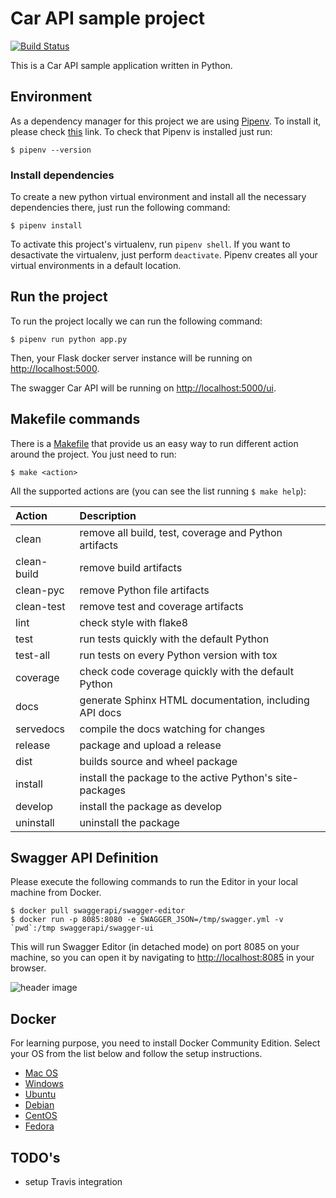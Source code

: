 # Car API sample project

[![Build Status](https://travis-ci.org/ogli-api/car-api.svg?branch=master)](https://travis-ci.org/ogli-api/car-api)

This is a Car API sample application written in Python.

## Environment

As a dependency manager for this project we are using [Pipenv](https://pipenv.readthedocs.io/en/latest/). To install it, please check [this](https://pipenv.kennethreitz.org/en/latest/install/#installing-pipenv) link. To check that Pipenv is installed just run:

```
$ pipenv --version
```

### Install dependencies

To create a new python virtual environment and install all the necessary dependencies there, just run the following command:

```
$ pipenv install
```

To activate this project's virtualenv, run `pipenv shell`. If you want to desactivate the virtualenv, just perform `deactivate`. Pipenv creates all your virtual environments in a default location.

## Run the project

To run the project locally we can run the following command:

```
$ pipenv run python app.py
```

Then, your Flask docker server instance will be running on [http://localhost:5000](http://localhost:5000).

The swagger Car API will be running on [http://localhost:5000/ui](http://localhost:5000/ui).

## Makefile commands

There is a [Makefile](https://www.gnu.org/software/make/manual/make.html#toc-An-Introduction-to-Makefiles) that provide us an easy way to run different action around the project. You just need to run:

```
$ make <action>
```

All the supported actions are (you can see the list running `$ make help`):

| Action      | Description                                              |
| :---------- | :------------------------------------------------------- |
| clean       | remove all build, test, coverage and Python artifacts    |
| clean-build | remove build artifacts                                   |
| clean-pyc   | remove Python file artifacts                             |
| clean-test  | remove test and coverage artifacts                       |
| lint        | check style with flake8                                  |
| test        | run tests quickly with the default Python                |
| test-all    | run tests on every Python version with tox               |
| coverage    | check code coverage quickly with the default Python      |
| docs        | generate Sphinx HTML documentation, including API docs   |
| servedocs   | compile the docs watching for changes                    |
| release     | package and upload a release                             |
| dist        | builds source and wheel package                          |
| install     | install the package to the active Python's site-packages |
| develop     | install the package as develop                           |
| uninstall   | uninstall the package                                    |

## Swagger API Definition

Please execute the following commands to run the Editor in your local machine from Docker.

```
$ docker pull swaggerapi/swagger-editor
$ docker run -p 8085:8080 -e SWAGGER_JSON=/tmp/swagger.yml -v `pwd`:/tmp swaggerapi/swagger-ui
```

This will run Swagger Editor (in detached mode) on port 8085 on your machine, so you can open it by navigating to [http://localhost:8085](http://localhost:8085) in your browser.

![header image](https://github.com/fgriberi/car-api/blob/2-add-swagger-api/resources/swagger.png)

## Docker

For learning purpose, you need to install Docker Community Edition. Select your OS from the list below and follow the setup instructions.

-   [Mac OS](https://docs.docker.com/docker-for-mac/install/)
-   [Windows](https://docs.docker.com/docker-for-windows/install/)
-   [Ubuntu](https://docs.docker.com/install/linux/docker-ce/ubuntu/)
-   [Debian](https://docs.docker.com/install/linux/docker-ce/debian/)
-   [CentOS](https://docs.docker.com/install/linux/docker-ce/centos/)
-   [Fedora](https://docs.docker.com/install/linux/docker-ce/fedora/)

## TODO's

-   setup Travis integration

